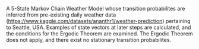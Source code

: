 A 5-State Markov Chain Weather Model whose transition probabilites are inferred from pre-existing daily weather data (https://www.kaggle.com/datasets/ananthr1/weather-prediction) pertaining to Seattle, USA. Examples of state vectors at later steps are calculated, and the conditions for the Ergodic Theorem are examined. The Ergodic Theorem does not apply, and there exist no stationary transition probabilites.
